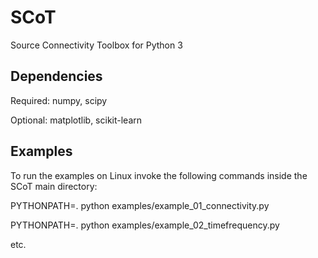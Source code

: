 SCoT
====

Source Connectivity Toolbox for Python 3


Dependencies
---
Required: numpy, scipy

Optional: matplotlib, scikit-learn


Examples
---

To run the examples on Linux invoke the following commands inside the SCoT main directory:

PYTHONPATH=. python examples/example_01_connectivity.py

PYTHONPATH=. python examples/example_02_timefrequency.py

etc.
